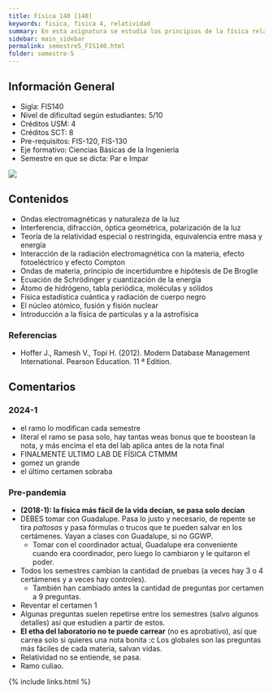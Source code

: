 ```yaml
---
title: Física 140 [140]
keywords: fisica, fisica 4, relatividad
summary: En esta asignatura se estudia los principios de la física relacionados con la propagación de ondas electromagnéticas, la teoría de la relatividad especial o restringida, la física estadística y la física cuántica, a nivel básico con aplicaciones relevantes a la ingeniería. El estudiante profundiza las habilidades de aplicar las leyes físicas, resolver problemas y realizar experimentos a este nivel.
sidebar: main_sidebar
permalink: semestre5_FIS140.html
folder: semestre-5
---
```


## Información General

- Sigla: FIS140
- Nivel de dificultad según estudiantes: 5/10
- Créditos USM: 4
- Créditos SCT: 8
- Pre-requisitos: FIS-120, FIS-130
- Eje formativo: Ciencias Básicas de la Ingeniería
- Semestre en que se dicta: Par e Impar

<img id="right-img" src="{{ site.baseurl }}/images/semestre-5/fis140.jpg">

## Contenidos

- Ondas electromagnéticas y naturaleza de la luz
- Interferencia, difracción, óptica geométrica, polarización de la luz
- Teoría de la relatividad especial o restringida, equivalencia entre masa y energía
- Interacción de la radiación electromagnética con la materia, efecto fotoeléctrico y efecto Compton
- Ondas de materia, principio de incertidumbre e hipótesis de De Broglie
- Ecuación de Schrödinger y cuantización de la energía
- Átomo de hidrógeno, tabla periódica, moléculas y sólidos
- Física estadística cuántica y radiación de cuerpo negro
- El núcleo atómico, fusión y fisión nuclear
- Introducción a la física de partículas y a la astrofísica

### Referencias

- Hoffer J., Ramesh V., Topi H. (2012). Modern Database Management International. Pearson Education. 11 ª Edition.

## Comentarios

### 2024-1

- el ramo lo modifican cada semestre
- literal el ramo se pasa solo, hay tantas weas bonus que te boostean la nota, y más encima el eta del lab aplica antes de la nota final
- FINALMENTE ULTIMO LAB DE FÍSICA CTMMM
- gomez un grande
- el último certamen sobraba

### Pre-pandemia

- **(2018-1): la física más fácil de la vida decían, se pasa solo decían**
- DEBES tomar con Guadalupe. Pasa lo justo y necesario, de repente se tira _paltosas_ y pasa fórmulas o trucos que te pueden salvar en los certámenes. Vayan a clases con Guadalupe, si no GGWP.
  - Tomar con el coordinador actual, Guadalupe era conveniente cuando era coordinador, pero luego lo cambiaron y le quitaron el poder.
- Todos los semestres cambian la cantidad de pruebas (a veces hay 3 o 4 certámenes y a veces hay controles).
  - También han cambiado antes la cantidad de preguntas por certamen a 9 preguntas.
- Reventar el certamen 1
- Algunas preguntas suelen repetirse entre los semestres (salvo algunos detalles) así que estudien a partir de estos.
- **El etha del laboratorio no te puede carrear** (no es aprobativo), así que carrea solo si quieres una nota bonita :c Los globales son las preguntas más fáciles de cada materia, salvan vidas.
- Relatividad no se entiende, se pasa.
- Ramo culiao.

{% include links.html %}
